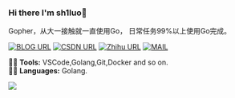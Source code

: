 ### Hi there I'm sh1luo👋
Gopher，从大一接触就一直使用Go，
日常任务99%以上使用Go完成。

[![BLOG URL](https://img.shields.io/twitter/url?color=%23FBBC05&label=BLOG&logo=hexo&logoColor=white&style=flat-square&url=https%3A%2F%2Fhttps://sh1luo.gitee.io/%2F)](https://sh1luo.gitee.io/)
[![CSDN URL](https://img.shields.io/twitter/url?color=%23F91310&label=CSDN&logo=C&logoColor=white&style=flat-square&url=https%3A%2F%2Fitrhx.blog.csdn.net%2F)](https://itrhx.blog.csdn.net/)
[![Zhihu URL](https://img.shields.io/twitter/url?color=%230077E6&label=Zhihu&logo=zhihu&logoColor=white&style=flat-square&url=https%3A%2F%2Fwww.zhihu.com%2Fpeople%2Fitrhx)](https://www.zhihu.com/people/itrhx)
[![MAIL](https://img.shields.io/static/v1?label=MAIL&message=%20&color=green2&logo=gmail&style=flat-square&logoColor=white)](mailto:shiluo1999@163.com)

👨‍🎓 **Tools:** VSCode,Golang,Git,Docker and so on.  
👨‍💻 **Languages:** Golang.

<img src="https://github-readme-stats.vercel.app/api?username=sh1luo&show_icons=true">
